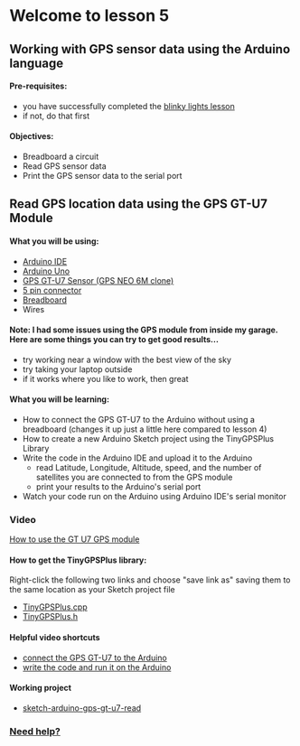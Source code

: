 # Welcome to lesson 5

## Working with GPS sensor data using the Arduino language

#### Pre-requisites:
- you have successfully completed the [blinky lights lesson](https://github.com/StateFarm-STEM/pyinthesky/tree/main/lesson2#welcome-to-lesson-2)
- if not, do that first

#### Objectives:
- Breadboard a circuit
- Read GPS sensor data
- Print the GPS sensor data to the serial port

## Read GPS location data using the GPS GT-U7 Module

#### What you will be using:
- [Arduino IDE](https://github.com/StateFarm-STEM/pyinthesky/blob/main/lesson5/screenshots/arduino-ide.png)
- [Arduino Uno](https://github.com/StateFarm-STEM/pyinthesky/blob/main/lesson5/screenshots/arduino-uno-r3.png)
- [GPS GT-U7 Sensor (GPS NEO 6M clone)](https://github.com/StateFarm-STEM/pyinthesky/blob/main/lesson5/screenshots/gps-gt-u7.png)
- [5 pin connector](https://github.com/StateFarm-STEM/pyinthesky/blob/main/lesson5/screenshots/5-pin-connector.png)
- [Breadboard](https://github.com/StateFarm-STEM/pyinthesky/blob/main/lesson5/screenshots/breadboard.png)
- Wires

#### Note: I had some issues using the GPS module from inside my garage. Here are some things you can try to get good results...<br>
- try working near a window with the best view of the sky
- try taking your laptop outside
- if it works where you like to work, then great

#### What you will be learning:
- How to connect the GPS GT-U7 to the Arduino without using a breadboard (changes it up just a little here compared to lesson 4)
- How to create a new Arduino Sketch project using the TinyGPSPlus Library
- Write the code in the Arduino IDE and upload it to the Arduino
  - read Latitude, Longitude, Altitude, speed, and the number of satellites you are connected to from the GPS module
  - print your results to the Arduino's serial port
- Watch your code run on the Arduino using Arduino IDE's serial monitor

### Video
[How to use the GT U7 GPS module](https://youtu.be/7zw2ULu73DY)

#### How to get the TinyGPSPlus library:

Right-click the following two links and choose "save link as" saving them to the same location as your Sketch project file
- [TinyGPSPlus.cpp](https://github.com/StateFarm-STEM/pyinthesky/blob/main/my-workspace/sketch-arduino-gps-gt-u7-read/TinyGPSPlus.cpp)
- [TinyGPSPlus.h](https://github.com/StateFarm-STEM/pyinthesky/blob/main/my-workspace/sketch-arduino-gps-gt-u7-read/TinyGPSPlus.h)

#### Helpful video shortcuts
- [connect the GPS GT-U7 to the Arduino](https://youtu.be/7zw2ULu73DY?t=54)
- [write the code and run it on the Arduino](https://youtu.be/7zw2ULu73DY?t=180)

#### Working project
- [sketch-arduino-gps-gt-u7-read](https://github.com/StateFarm-STEM/pyinthesky/tree/main/my-workspace/sketch-arduino-gps-gt-u7-read)

### [Need help?](https://github.com/StateFarm-STEM/pyinthesky#need-some-help)
